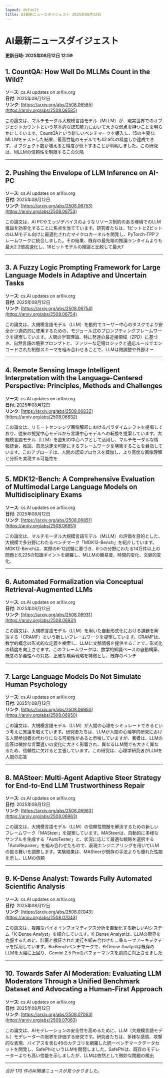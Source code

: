 ```yaml
---
layout: default
title: AI最新ニュースダイジェスト 2025年08月12日
---
```


# AI最新ニュースダイジェスト
**更新日時: 2025年08月12日 12:59**

## 1. CountQA: How Well Do MLLMs Count in the Wild?

**ソース**: cs.AI updates on arXiv.org  
**日付**: 2025年08月12日  
**リンク**: [https://arxiv.org/abs/2508.06585](https://arxiv.org/abs/2508.06585)  

この論文は、マルチモーダル大規模言語モデル（MLLM）が、現実世界でのオブジェクトカウントという基本的な認知能力において大きな弱点を持つことを明らかにしています。CountQAという新しいベンチマークを導入し、15の主要なMLLMをテストした結果、最高性能のモデルでも42.9%の精度しか達成できず、オブジェクト数が増えると精度が低下することが判明しました。この研究は、MLLMの信頼性を制限するこの欠陥  

---

## 2. Pushing the Envelope of LLM Inference on AI-PC

**ソース**: cs.AI updates on arXiv.org  
**日付**: 2025年08月12日  
**リンク**: [https://arxiv.org/abs/2508.06753](https://arxiv.org/abs/2508.06753)  

この論文は、AI PCやエッジデバイスのようなリソース制約のある環境でのLLM推論を効率化することに焦点を当てています。研究者たちは、1ビットと2ビットのLLMモデル向けに最適化されたマイクロカーネルを開発し、PyTorch-TPPフレームワークに統合しました。その結果、既存の最先端の推論ランタイムよりも最大2.2倍高速化し、16ビットモデルの推論と比較して最大7  

---

## 3. A Fuzzy Logic Prompting Framework for Large Language Models in Adaptive and Uncertain Tasks

**ソース**: cs.AI updates on arXiv.org  
**日付**: 2025年08月12日  
**リンク**: [https://arxiv.org/abs/2508.06754](https://arxiv.org/abs/2508.06754)  

この論文は、大規模言語モデル（LLM）を動的でユーザー中心のタスクでより安全かつ適応的に使用するための、モジュール式のプロンプティングフレームワークを提案しています。人間の学習理論、特に発達の最近接領域（ZPD）に基づき、自然言語の境界プロンプトと、ファジーな足場ロジックと適応ルールでエンコードされた制御スキーマを組み合わせることで、LLMは微調整や外部オー  

---

## 4. Remote Sensing Image Intelligent Interpretation with the Language-Centered Perspective: Principles, Methods and Challenges

**ソース**: cs.AI updates on arXiv.org  
**日付**: 2025年08月12日  
**リンク**: [https://arxiv.org/abs/2508.06832](https://arxiv.org/abs/2508.06832)  

この論文は、リモートセンシング画像解釈におけるパラダイムシフトを提唱しており、従来の視覚中心モデルから言語中心モデルへの転換を提案しています。大規模言語モデル（LLM）を認知の中心ハブとして活用し、マルチモーダルな情報統合、推論、意思決定を可能にするフレームワークを構築することを目指しています。このアプローチは、人間の認知プロセスを模倣し、より高度な画像理解と分析を実現する可能性を  

---

## 5. MDK12-Bench: A Comprehensive Evaluation of Multimodal Large Language Models on Multidisciplinary Exams

**ソース**: cs.AI updates on arXiv.org  
**日付**: 2025年08月12日  
**リンク**: [https://arxiv.org/abs/2508.06851](https://arxiv.org/abs/2508.06851)  

この論文は、マルチモーダル大規模言語モデル（MLLM）の評価を目的とした、大規模で多分野にわたるベンチマーク「MDK12-Bench」を紹介しています。MDK12-Benchは、実際のK-12試験に基づき、6つの分野にわたる14万件以上の問題と6,225の知識ポイントを網羅し、MLLMの難易度、時間的変化、文脈的変化、  

---

## 6. Automated Formalization via Conceptual Retrieval-Augmented LLMs

**ソース**: cs.AI updates on arXiv.org  
**日付**: 2025年08月12日  
**リンク**: [https://arxiv.org/abs/2508.06931](https://arxiv.org/abs/2508.06931)  

この論文は、大規模言語モデル（LLM）を用いた自動形式化における課題を解決する「CRAMF」という新しいフレームワークを提案しています。CRAMFは、数学的概念の形式的な定義を検索し、LLMに文脈情報を提供することで、形式化の精度を向上させます。このフレームワークは、数学的知識ベースの自動構築、概念の多義性への対応、正確な検索戦略を特徴とし、既存のベンチ  

---

## 7. Large Language Models Do Not Simulate Human Psychology

**ソース**: cs.AI updates on arXiv.org  
**日付**: 2025年08月12日  
**リンク**: [https://arxiv.org/abs/2508.06950](https://arxiv.org/abs/2508.06950)  

この論文は、大規模言語モデル（LLM）が人間の心理をシミュレートできるという考えに異議を唱えています。研究者たちは、LLMが人間の心理学的研究における人間参加者の代わりになる可能性があると示唆していますが、著者は、LLMの応答は微妙な言葉遣いの変化に大きく影響され、異なるLLM間でも大きく異なるため、信頼性に欠けると主張しています。この研究は、心理学研究者がLLMを人間の応答  

---

## 8. MASteer: Multi-Agent Adaptive Steer Strategy for End-to-End LLM Trustworthiness Repair

**ソース**: cs.AI updates on arXiv.org  
**日付**: 2025年08月12日  
**リンク**: [https://arxiv.org/abs/2508.06963](https://arxiv.org/abs/2508.06963)  

この論文は、大規模言語モデル（LLM）の信頼性問題を解決するための新しいフレームワーク「MASteer」を提案しています。MASteerは、自動的に多様なサンプルを生成する「AutoTester」と、状況に応じて最適な戦略を選択する「AutoRepairer」を組み合わせたもので、表現エンジニアリングを用いてLLMの振る舞いを調整します。実験結果は、MASteerが既存の手法よりも優れた性能を示し、LLMの信頼  

---

## 9. K-Dense Analyst: Towards Fully Automated Scientific Analysis

**ソース**: cs.AI updates on arXiv.org  
**日付**: 2025年08月12日  
**リンク**: [https://arxiv.org/abs/2508.07043](https://arxiv.org/abs/2508.07043)  

この論文は、複雑なバイオインフォマティクス分析を自動化する新しいAIシステム「K-Dense Analyst」を紹介しています。K-Dense Analystは、LLMの限界を克服するために、計画と検証された実行を組み合わせた二重ループアーキテクチャを採用しています。BixBenchベンチマークで、K-Dense Analystは既存のLLMを大幅に上回り、Gemini 2.5 Proのパフォーマンスを劇的に向上させました  

---

## 10. Towards Safer AI Moderation: Evaluating LLM Moderators Through a Unified Benchmark Dataset and Advocating a Human-First Approach

**ソース**: cs.AI updates on arXiv.org  
**日付**: 2025年08月12日  
**リンク**: [https://arxiv.org/abs/2508.07063](https://arxiv.org/abs/2508.07063)  

この論文は、AIモデレーションの安全性を高めるために、LLM（大規模言語モデル）モデレーターの限界を評価する研究です。研究者たちは、多様な感情、攻撃的な表現、バイアスを含む49のカテゴリを網羅した統一ベンチマークデータセットを開発し、SafePhiというLLMを開発しました。SafePhiは、既存のモデレーターよりも高い性能を示しましたが、LLMは依然として微妙な問題の検出  

---

*合計 170 件のAI関連ニュースが見つかりました。*
